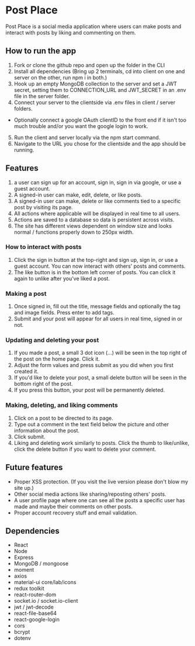 # Post Place

Post Place is a social media application where users can make posts and interact with posts by liking and commenting on them.

## How to run the app

1. Fork or clone the github repo and open up the folder in the CLI
2. Install all dependencies (Bring up 2 terminals, cd into client on one and server on the other, run npm i in both.)
3. Hook up an empty MongoDB collection to the server and set a JWT secret, setting them to CONNECTION_URL and JWT_SECRET in an .env file in the server folder.
4. Connect your server to the clientside via .env files in client / server folders.
- Optionally connect a google OAuth clientID to the front end if it isn't too much trouble and/or you want the google login to work.
5. Run the client and server locally via the npm start command.
6. Navigate to the URL you chose for the clientside and the app should be running.

## Features

1. a user can sign up for an account, sign in, sign in via google, or use a guest account.
2. A signed-in user can make, edit, delete, or like posts.
3. A signed-in user can make, delete or like comments tied to a specific post by visiting its page.
4. All actions where applicable will be displayed in real time to all users.
5. Actions are saved to a database so data is persistent across visits.
6. The site has different views dependent on window size and looks normal / functions properly down to 250px width.

### How to interact with posts

1. Click the sign in button at the top-right and sign up, sign in, or use a guest account. You can now interact with others' posts and comments.
2. The like button is in the bottom left corner of posts. You can click it again to unlike after you've liked a post.

### Making a post

1. Once signed in, fill out the title, message fields and optionally the tag and image fields. Press enter to add tags.
2. Submit and your post will appear for all users in real time, signed in or not.

### Updating and deleting your post

1. If you made a post, a small 3 dot icon (...) will be seen in the top right of the post on the home page. Click it.
2. Adjust the form values and press submit as you did when you first created it.
3. If you'd like to delete your post, a small delete button will be seen in the bottom right of the post.
4. If you press this button, your post will be permanently deleted.

### Making, deleting, and liking comments
1. Click on a post to be directed to its page.
2. Type out a comment in the text field below the picture and other information about the post.
3. Click submit.
4. Liking and deleting work similarly to posts. Click the thumb to like/unlike, click the delete button if you want to delete your comment.

## Future features
- Proper XSS protection. (If you visit the live version please don't blow my site up.)
- Other social media actions like sharing/reposting others' posts.
- A user profile page where one can see all the posts a specific user has made and maybe their comments on other posts.
- Proper account recovery stuff and email validation.

## Dependencies
- React
- Node
- Express
- MongoDB / mongoose
- moment
- axios
- material-ui core/lab/icons
- redux toolkit
- react-router-dom
- socket.io / socket.io-client
- jwt / jwt-decode
- react-file-base64
- react-google-login
- cors
- bcrypt
- dotenv